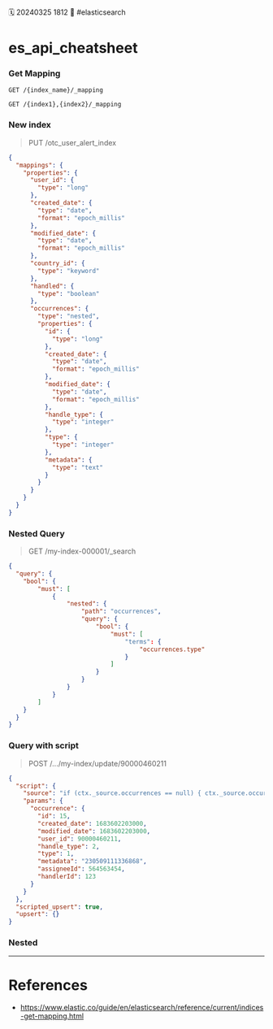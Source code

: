 🗓️ 20240325 1812
📎 #elasticsearch

# es_api_cheatsheet

### Get Mapping

```
GET /{index_name}/_mapping

GET /{index1},{index2}/_mapping
```

### New index

> PUT /otc_user_alert_index

```json
{
  "mappings": {
    "properties": {
      "user_id": {
        "type": "long"
      },
      "created_date": {
        "type": "date",
        "format": "epoch_millis"
      },
      "modified_date": {
        "type": "date",
        "format": "epoch_millis"
      },
      "country_id": {
        "type": "keyword"
      },
      "handled": {
        "type": "boolean"
      },
      "occurrences": {
        "type": "nested",
        "properties": {
          "id": {
            "type": "long"
          },
          "created_date": {
            "type": "date",
            "format": "epoch_millis"
          },
          "modified_date": {
            "type": "date",
            "format": "epoch_millis"
          },
          "handle_type": {
            "type": "integer"
          },
          "type": {
            "type": "integer"
          },
          "metadata": {
            "type": "text"
          }
        }
      }
    }
  }
}
```

### Nested Query

> GET /my-index-000001/\_search

```json
{
  "query": {
	"bool": {
		"must": [
			{
				"nested": {
					"path": "occurrences",
					"query": {
						"bool": {
							"must": [
								"terms": {
									"occurrences.type"
								}
							]
						}
					}
				}
			}
		]
	}
  }
}
```

### Query with script

> POST /.../my-index/update/90000460211

```json
{
  "script": {
    "source": "if (ctx._source.occurrences == null) { ctx._source.occurrences = []; } boolean updated = false; for (item in ctx._source.occurrences) { if (item.id == params.occurrence.id) { item.putAll(params.occurrence); updated = true; break; } } if (!updated) { ctx._source.occurrences.add(params.occurrence); }",
    "params": {
      "occurrence": {
        "id": 15,
        "created_date": 1683602203000,
        "modified_date": 1683602203000,
        "user_id": 90000460211,
        "handle_type": 2,
        "type": 1,
        "metadata": "230509111336868",
        "assigneeId": 564563454,
        "handlerId": 123
      }
    }
  },
  "scripted_upsert": true,
  "upsert": {}
}
```

### Nested

---

# References

- https://www.elastic.co/guide/en/elasticsearch/reference/current/indices-get-mapping.html
